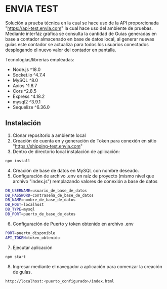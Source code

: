 # ENVIA TEST

Solución a prueba técnica en la cual se hace uso de la API proporcionada "https://api-test.envia.com" la cual hace uso del ambiente de pruebas.
Mediante interfáz gráfica se consulta la cantidad de Guías generadas en base a contador almacenado en base de datos local, al generar nuevas guías este contador se actualiza para todos los usuarios conectados desplegando el nuevo valor del contador en pantalla.

Tecnologías/librerías empleadas:
* Node.js ^18.0
* Socket.io ^4.7.4
* MySQL ^8.0
* Axios ^1.6.7
* Cors ^2.8.5
* Express ^4.18.2
* mysql2 ^3.9.1
* Sequelize ^6.36.0

## Instalación
1. Clonar repositorio a ambiente local
2. Creación de cuenta en y generación de Token para conexión en sitio "https://shipping-test.envia.com"
3. Dentro de directorio local instalación de aplicación:
```bash
npm install
```
4. Creación de base de datos en MySQL con nombre deseado.
5. Configuración de archivo .env en raíz de proyecto (mismo nivel que archivo "index.js") remplazando valores de conexión a base de datos
```bash
DB_USERNAME=usuario_de_base_de_datos
DB_PASSWORD=contraseña_de_base_de_datos
DB_NAME=nombre_de_base_de_datos
DB_HOST=localhost
DB_TYPE=mysql
DB_PORT=puerto_de_base_de_datos
```
6. Configuración de Puerto y token obtenido en archivo .env
```bash
PORT=puerto_disponible
API_TOKEN=token_obtenido
```
7. Ejecutar aplicación
```bash
npm start
```
8. Ingresar mediante el navegador a aplicación para comenzar la creación de guías.
```bash
http://localhost:<puerto_configurado>/index.html
```


